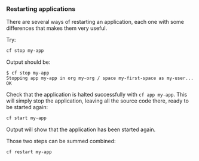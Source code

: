 ### Restarting applications

There are several ways of restarting an application, each one with some differences that makes them very useful.

Try:

```sh
cf stop my-app
```

Output should be:

```
$ cf stop my-app
Stopping app my-app in org my-org / space my-first-space as my-user...
OK
```

Check that the application is halted successfully with `cf app my-app`. This will simply stop the application, leaving all the source code there, ready to be started again:

```sh
cf start my-app
```

Output will show that the application has been started again.

Those two steps can be summed combined:

```sh
cf restart my-app
```
